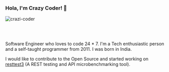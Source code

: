 ### Hola, I'm Crazy Coder! 👋
<p align="left"> 
  <img src="https://komarev.com/ghpvc/?username=crazi-coder&label=Views&color=brightgreen&style=flat" alt="crazi-coder" /> 
</p>
<br/>
<br/>

Software Engineer who loves to code 24 * 7. I'm a Tech enthusiastic person and a self-taught programmer from 2011. I was born in India.

I would like to contribute to the Open Source and started working on <a href="https://github.com/crazi-coder/resttest3">resttest3</a> (A REST testing and API microbenchmarking tool). 

